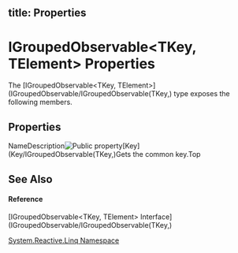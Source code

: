 title: Properties
---
# IGroupedObservable\<TKey, TElement\> Properties

The [IGroupedObservable\<TKey, TElement\>](IGroupedObservable/IGroupedObservable(TKey,) type exposes the following members.

## Properties

NameDescription![Public property](https://reactiveui.net/assets/img/Hh211972.pubproperty(en-us,VS.103).gif "Public property")[Key](Key/IGroupedObservable(TKey,)Gets the common key.Top

## See Also

#### Reference

[IGroupedObservable\<TKey, TElement\> Interface](IGroupedObservable/IGroupedObservable(TKey,)

[System.Reactive.Linq Namespace](System.Reactive.Linq/System.Reactive.Linq)
